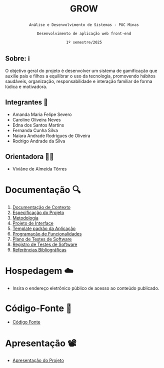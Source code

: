 # <p align="center"> GROW </p>

<p align="center"><code>Análise e Desenvolvimento de Sistemas - PUC Minas</code></p>

<p align="center"><code>Desenvolvimento de aplicação web front-end</code></p>

<p align="center"><code>1º semestre/2025</code></p>

## Sobre: ℹ️ 
O objetivo geral do projeto é desenvolver um sistema de gamificação que auxilie pais e filhos a equilibrar o uso da tecnologia, promovendo hábitos saudáveis, organização, responsabilidade e interação familiar de forma lúdica e motivadora.

## Integrantes 🤝

* Amanda Maria Felipe Severo
* Caroline Oliveira Neves
* Edna dos Santos Martins
* Fernanda Cunha Silva
* Naiara Andrade Rodrigues de Oliveira
* Rodrigo Andrade da Silva

## Orientadora 👩‍🏫

* Viviâne de Almeida Tôrres

# Documentação 🔍

<ol>
<li><a href="documentos/01-Documentação de Contexto.md"> Documentação de Contexto</a></li>
<li><a href="documentos/02-Especificação do Projeto.md"> Especificação do Projeto</a></li>
<li><a href="documentos/03-Metodologia.md"> Metodologia</a></li>
<li><a href="documentos/04-Projeto de Interface.md"> Projeto de Interface</a></li>
<li><a href="documentos/05-Template padrão da Aplicação.md"> Template padrão da Aplicação</a></li>
<li><a href="documentos/06-Programação de Funcionalidades.md"> Programação de Funcionalidades</a></li>
<li><a href="documentos/07-Plano de Testes de Software.md"> Plano de Testes de Software</a></li>
<li><a href="documentos/08-Registro de Testes de Software.md"> Registro de Testes de Software</a></li>
<li><a href="documentos/09-Referências.md"> Referências Bibliográficas</a></li>
</ol>

# Hospedagem ☁️ 

* Insira o endereço eletrônico público de acesso ao conteúdo publicado. 

# Código-Fonte 💾

* <a href="codigo-fonte/README.md">Código Fonte</a>

# Apresentação 📽️

* <a href="apresentacao/README.md">Apresentação do Projeto</a>
